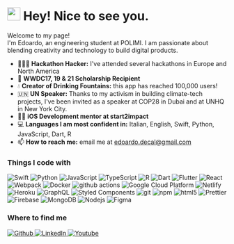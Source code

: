 <h1><img src="https://emojis.slackmojis.com/emojis/images/1531849430/4246/blob-sunglasses.gif?1531849430" width="30"/> Hey! Nice to see you.</h1>


<p>Welcome to my page! </br> I'm Edoardo, an engineering student at POLIMI. I am passionate about blending creativity and technology to build digital products.</p>
<ul>
  <li>🧑🏻‍💻 <strong>Hackathon Hacker:</strong> I've attended several hackathons in Europe and North America</li>
  <li> <strong>WWDC17, 19 & 21 Scholarship Recipient</strong></li>
  <li>💧 <strong>Creator of Drinking Fountains:</strong> this app has reached 100,000 users!</li>
  <li>🇺🇳 <strong>UN Speaker:</strong> Thanks to my activism in building climate-tech projects, I've been invited as a speaker at COP28 in Dubai and at UNHQ in New York City.</li>
  <li>👨‍🏫 <strong>iOS Development mentor at start2impact</strong></li>
  <li>💻 <strong>Languages I am most confident in:</strong> Italian, English, Swift, Python, JavaScript, Dart, R</li>
  <li>📫 <strong>How to reach me:</strong> email me at <a href="mailto:edoardo.decal@gmail.com">edoardo.decal@gmail.com</a></li>
</ul>
<h3>Things I code with</h3>
<p>
  <img alt="Swift" src="https://img.shields.io/badge/Swift-F54A2A?logo=swift&logoColor=white" />
  <img alt="Python" src="https://img.shields.io/badge/Python-3776AB?logo=python&logoColor=fff" />
  <img alt="JavaScript" src="https://img.shields.io/badge/JavaScript-F7DF1E?logo=javascript&logoColor=000" />
  <img alt="TypeScript" src="https://img.shields.io/badge/-TypeScript-007ACC?style=flat-square&logo=typescript&logoColor=white" />
  <img alt="R" src="https://img.shields.io/badge/R-%23276DC3.svg?logo=r&logoColor=white" />
  <img alt="Dart" src="https://img.shields.io/badge/Dart-%230175C2.svg?logo=dart&logoColor=white" />
  
  
  <img alt="Flutter" src="https://img.shields.io/badge/Flutter-02569B?logo=flutter&logoColor=fff" />
  <img alt="React" src="https://img.shields.io/badge/-React-45b8d8?style=flat-square&logo=react&logoColor=white" />
  <img alt="Webpack" src="https://img.shields.io/badge/-Webpack-8DD6F9?style=flat-square&logo=webpack&logoColor=white" /> 
  <img alt="Docker" src="https://img.shields.io/badge/-Docker-46a2f1?style=flat-square&logo=docker&logoColor=white" />
  <img alt="github actions" src="https://img.shields.io/badge/-Github_Actions-2088FF?style=flat-square&logo=github-actions&logoColor=white" />
  <img alt="Google Cloud Platform" src="https://img.shields.io/badge/-Google_Cloud_Platform-1a73e8?style=flat-square&logo=google-cloud&logoColor=white" />
    <img alt="Netlify" src="https://img.shields.io/badge/Netlify-%23000000.svg?logo=netlify&logoColor=#00C7B7" />
  <img alt="Heroku" src="https://img.shields.io/badge/-Heroku-430098?style=flat-square&logo=heroku&logoColor=white" />
  <img alt="GraphQL" src="https://img.shields.io/badge/-GraphQL-E10098?style=flat-square&logo=graphql&logoColor=white" />
  <img alt="Styled Components" src="https://img.shields.io/badge/-Styled_Components-db7092?style=flat-square&logo=styled-components&logoColor=white" />
  <img alt="git" src="https://img.shields.io/badge/-Git-F05032?style=flat-square&logo=git&logoColor=white" />
  <img alt="npm" src="https://img.shields.io/badge/-NPM-CB3837?style=flat-square&logo=npm&logoColor=white" />
  <img alt="html5" src="https://img.shields.io/badge/-HTML5-E34F26?style=flat-square&logo=html5&logoColor=white" />
  <img alt="Prettier" src="https://img.shields.io/badge/-Prettier-F7B93E?style=flat-square&logo=prettier&logoColor=white" />
  <img alt="Firebase" src="https://img.shields.io/badge/Firebase-039BE5?logo=Firebase&logoColor=white" />
  <img alt="MongoDB" src="https://img.shields.io/badge/-MongoDB-13aa52?style=flat-square&logo=mongodb&logoColor=white" />
  <img alt="Nodejs" src="https://img.shields.io/badge/-Nodejs-43853d?style=flat-square&logo=Node.js&logoColor=white" />
  <img alt="Figma" src="https://img.shields.io/badge/Figma-F24E1E?logo=figma&logoColor=white" />


  
</p>


<h3>Where to find me</h3>
<p>
  <a href="https://github.com/edoardodc" target="_blank">
    <img alt="Github" src="https://img.shields.io/badge/GitHub-%2312100E.svg?&style=for-the-badge&logo=Github&logoColor=white" />
  </a>
  <a href="https://www.linkedin.com/in/~edo" target="_blank">
    <img alt="LinkedIn" src="https://img.shields.io/badge/linkedin-%230077B5.svg?&style=for-the-badge&logo=linkedin&logoColor=white" />
  </a>
    <a href="https://www.youtube.com/@edodc" target="_blank">
    <img alt="Youtube" src="https://img.shields.io/badge/YouTube-FF0000?style=for-the-badge&logo=youtube&logoColor=white" />
  </a>
</p></p>

